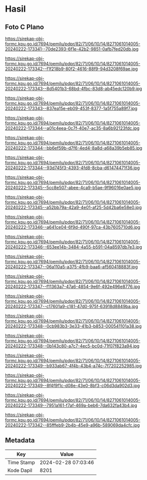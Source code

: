 # Hasil

## Foto C Plano

https://sirekap-obj-formc.kpu.go.id/7694/pemilu/pdpr/82/71/06/10/14/8271061014005-20240222-173341--70de2393-6f1e-42b2-9851-0afb7fed20db.jpg

https://sirekap-obj-formc.kpu.go.id/7694/pemilu/pdpr/82/71/06/10/14/8271061014005-20240222-173342--f1f218b9-80f2-4616-88f9-94d3208f69ae.jpg

https://sirekap-obj-formc.kpu.go.id/7694/pemilu/pdpr/82/71/06/10/14/8271061014005-20240222-173343--8d5401b3-68bd-4fbc-83d8-ab45edc120b9.jpg

https://sirekap-obj-formc.kpu.go.id/7694/pemilu/pdpr/82/71/06/10/14/8271061014005-20240222-173343--837ea15e-eb09-453f-8377-1a5f755a89f7.jpg

https://sirekap-obj-formc.kpu.go.id/7694/pemilu/pdpr/82/71/06/10/14/8271061014005-20240222-173344--a01c4eea-0c7f-40e7-ac35-8a6b92123fdc.jpg

https://sirekap-obj-formc.kpu.go.id/7694/pemilu/pdpr/82/71/06/10/14/8271061014005-20240222-173344--bb6ef59b-d7f6-4ed4-8a8d-a68a39b5eb85.jpg

https://sirekap-obj-formc.kpu.go.id/7694/pemilu/pdpr/82/71/06/10/14/8271061014005-20240222-173344--93d745f3-4393-4fd8-8cba-d61474471f36.jpg

https://sirekap-obj-formc.kpu.go.id/7694/pemilu/pdpr/82/71/06/10/14/8271061014005-20240222-173345--5cc8e507-abee-4ca9-b5ae-9f96016e0ae5.jpg

https://sirekap-obj-formc.kpu.go.id/7694/pemilu/pdpr/82/71/06/10/14/8271061014005-20240222-173345--a52bb79a-42a9-4e01-af25-5d42ba6e58e0.jpg

https://sirekap-obj-formc.kpu.go.id/7694/pemilu/pdpr/82/71/06/10/14/8271061014005-20240222-173346--a641ce04-6f9d-490f-97ca-43b7605710d6.jpg

https://sirekap-obj-formc.kpu.go.id/7694/pemilu/pdpr/82/71/06/10/14/8271061014005-20240222-173346--653ee14b-3484-4a55-b591-04a8597db7e3.jpg

https://sirekap-obj-formc.kpu.go.id/7694/pemilu/pdpr/82/71/06/10/14/8271061014005-20240222-173347--06a110a5-a375-4fb9-baa6-af560418883f.jpg

https://sirekap-obj-formc.kpu.go.id/7694/pemilu/pdpr/82/71/06/10/14/8271061014005-20240222-173347--f11363a7-47a6-4854-9e6f-492e496e8776.jpg

https://sirekap-obj-formc.kpu.go.id/7694/pemilu/pdpr/82/71/06/10/14/8271061014005-20240222-173347--c17601a9-c181-47d0-975f-63918d8849ba.jpg

https://sirekap-obj-formc.kpu.go.id/7694/pemilu/pdpr/82/71/06/10/14/8271061014005-20240222-173348--0cb983b3-3e33-41b3-b853-000541101a38.jpg

https://sirekap-obj-formc.kpu.go.id/7694/pemilu/pdpr/82/71/06/10/14/8271061014005-20240222-173348--0b143c80-a7c7-4ec5-bc0d-71f07f823a94.jpg

https://sirekap-obj-formc.kpu.go.id/7694/pemilu/pdpr/82/71/06/10/14/8271061014005-20240222-173349--b933ab67-4f4b-43b4-a74c-7f7202252985.jpg

https://sirekap-obj-formc.kpu.go.id/7694/pemilu/pdpr/82/71/06/10/14/8271061014005-20240222-173349--8f4f9f1c-d08e-43e0-8bf3-c06d3da902d3.jpg

https://sirekap-obj-formc.kpu.go.id/7694/pemilu/pdpr/82/71/06/10/14/8271061014005-20240222-173349--7951a161-f7af-469a-beb6-7da632fa43b4.jpg

https://sirekap-obj-formc.kpu.go.id/7694/pemilu/pdpr/82/71/06/10/14/8271061014005-20240222-173342--85fffeb9-2b4b-45e9-a96b-589069da4cfc.jpg


## Metadata

| Key        | Value               |
| ---------- | ------------------- |
| Time Stamp | 2024-02-28 07:03:46 |
| Kode Dapil | 8201                |



